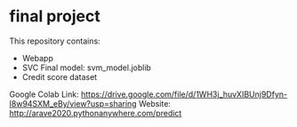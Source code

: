 # final project
This repository contains:
- Webapp
- SVC Final model: svm_model.joblib
- Credit score dataset
  
Google Colab Link: https://drive.google.com/file/d/1WH3j_huvXIBUnj9Dfyn-I8w94SXM_eBy/view?usp=sharing
Website: http://arave2020.pythonanywhere.com/predict
